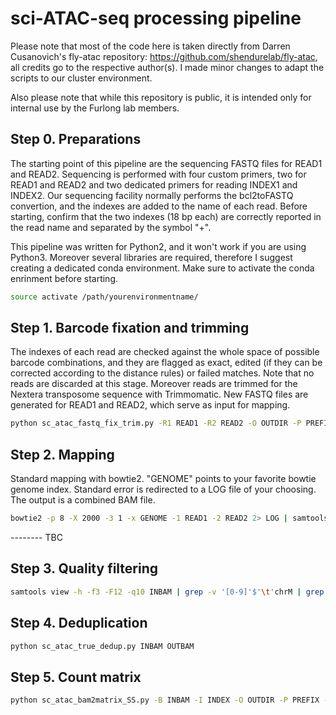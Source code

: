 #  sci-ATAC-seq processing pipeline

Please note that most of the code here is taken directly from Darren Cusanovich's fly-atac repository: https://github.com/shendurelab/fly-atac, all credits go to the respective author(s). I made minor changes to adapt the scripts to our cluster environment.

Also please note that while this repository is public, it is intended only for internal use by the Furlong lab members.

## Step 0. Preparations

The starting point of this pipeline are the sequencing FASTQ files for READ1 and READ2. Sequencing is performed with four custom primers, two for READ1 and READ2 and two dedicated primers for reading INDEX1 and INDEX2. Our sequencing facility normally performs the bcl2toFASTQ convertion, and the indexes are added to the name of each read. Before starting, confirm that the two indexes (18 bp each) are correctly reported in the read name and separated by the symbol "+".

This pipeline was written for Python2, and it won't work if you are using Python3. Moreover several libraries are required, therefore I suggest creating a dedicated conda environment. Make sure to activate the conda enrinment before starting.

```bash
source activate /path/yourenvironmentname/
```

## Step 1. Barcode fixation and trimming

The indexes of each read are checked against the whole space of possible barcode combinations, and they are flagged as exact, edited (if they can be corrected according to the distance rules) or failed matches. Note that no reads are discarded at this stage. Moreover reads are trimmed for the Nextera transposome sequence with Trimmomatic. New FASTQ files are generated for READ1 and READ2, which serve as input for mapping.

```bash
python sc_atac_fastq_fix_trim.py -R1 READ1 -R2 READ2 -O OUTDIR -P PREFIX
```

## Step 2. Mapping

Standard mapping with bowtie2. "GENOME" points to your favorite bowtie genome index. Standard error is redirected to a LOG file of your choosing. The output is a combined BAM file.

```bash
bowtie2 -p 8 -X 2000 -3 1 -x GENOME -1 READ1 -2 READ2 2> LOG | samtools view -bS - > OUTBAM
```
-------- TBC

## Step 3. Quality filtering

```bash
samtools view -h -f3 -F12 -q10 INBAM | grep -v '[0-9]'$'\t'chrM | grep -v '[0-9]'$'\t'chrU | grep -v _CTF_ | grep -v _AMBIG_ | samtools view -Su - | samtools sort -@ 8 - -T temp -o OUTBAM
```

## Step 4. Deduplication

```bash
python sc_atac_true_dedup.py INBAM OUTBAM
```

## Step 5. Count matrix

```bash
python sc_atac_bam2matrix_SS.py -B INBAM -I INDEX -O OUTDIR -P PREFIX -C "auto" -W BED
```

